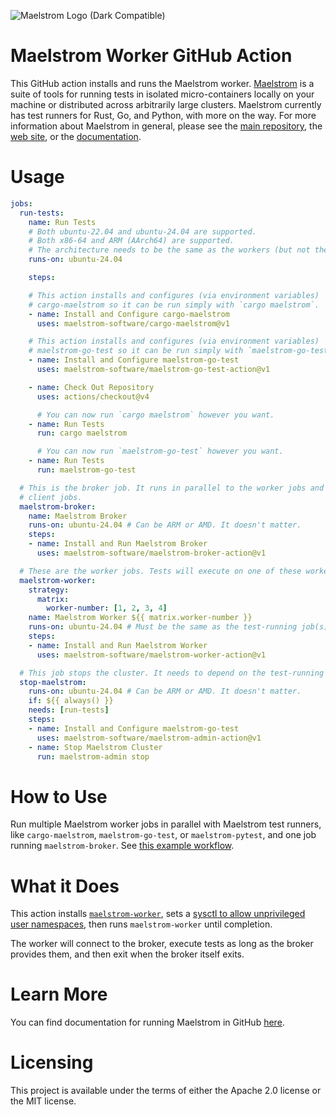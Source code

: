 ![Maelstrom Logo (Dark Compatible)](https://github.com/maelstrom-software/maelstrom/assets/146376379/7b46a1c1-e67f-412a-b618-42f7e2c25139)

# Maelstrom Worker GitHub Action

This GitHub action installs and runs the Maelstrom worker.
[Maelstrom](https://github.com/maelstrom-software/maelstrom) is a suite of
tools for running tests in isolated micro-containers locally on your machine or
distributed across arbitrarily large clusters. Maelstrom currently has test
runners for Rust, Go, and Python, with more on the way. For more information
about Maelstrom in general, please see the [main
repository](https://github.com/maelstrom-software/maelstrom), the
[web site](https://maelstrom-software.com), or the
[documentation](https://maelstrom-software.com/doc/book/latest).

# Usage

```yml
jobs:
  run-tests:
    name: Run Tests
    # Both ubuntu-22.04 and ubuntu-24.04 are supported.
    # Both x86-64 and ARM (AArch64) are supported.
    # The architecture needs to be the same as the workers (but not the broker).
    runs-on: ubuntu-24.04

    steps:

    # This action installs and configures (via environment variables)
    # cargo-maelstrom so it can be run simply with `cargo maelstrom`.
    - name: Install and Configure cargo-maelstrom
      uses: maelstrom-software/cargo-maelstrom@v1

    # This action installs and configures (via environment variables)
    # maelstrom-go-test so it can be run simply with `maelstrom-go-test`.
    - name: Install and Configure maelstrom-go-test
      uses: maelstrom-software/maelstrom-go-test-action@v1

    - name: Check Out Repository
      uses: actions/checkout@v4

      # You can now run `cargo maelstrom` however you want.
    - name: Run Tests
      run: cargo maelstrom

      # You can now run `maelstrom-go-test` however you want.
    - name: Run Tests
      run: maelstrom-go-test

  # This is the broker job. It runs in parallel to the worker jobs and the #
  # client jobs.
  maelstrom-broker:
    name: Maelstrom Broker
    runs-on: ubuntu-24.04 # Can be ARM or AMD. It doesn't matter.
    steps:
    - name: Install and Run Maelstrom Broker
      uses: maelstrom-software/maelstrom-broker-action@v1

  # These are the worker jobs. Tests will execute on one of these workers.
  maelstrom-worker:
    strategy:
      matrix:
        worker-number: [1, 2, 3, 4]
    name: Maelstrom Worker ${{ matrix.worker-number }}
    runs-on: ubuntu-24.04 # Must be the same as the test-running job(s).
    steps:
    - name: Install and Run Maelstrom Worker
      uses: maelstrom-software/maelstrom-worker-action@v1

  # This job stops the cluster. It needs to depend on the test-running job(s).
  stop-maelstrom:
    runs-on: ubuntu-24.04 # Can be ARM or AMD. It doesn't matter.
    if: ${{ always() }}
    needs: [run-tests]
    steps:
    - name: Install and Configure maelstrom-go-test
      uses: maelstrom-software/maelstrom-admin-action@v1
    - name: Stop Maelstrom Cluster
      run: maelstrom-admin stop
```

# How to Use

Run multiple Maelstrom worker jobs in parallel with Maelstrom test runners,
like `cargo-maelstrom`, `maelstrom-go-test`, or `maelstrom-pytest`, and one job
running `maelstrom-broker`. See [this example
workflow](https://github.com/maelstrom-software/maelstrom-examples/blob/main/.github/workflows/ci-base.yml).

# What it Does

This action installs
[`maelstrom-worker`](https://maelstrom-software.com/doc/book/latest/worker.html),
sets a [sysctl to allow unprivileged user
namespaces](https://ubuntu.com/blog/ubuntu-23-10-restricted-unprivileged-user-namespaces),
then runs `maelstrom-worker` until completion.

The worker will connect to the broker, execute tests as long as the broker
provides them, and then exit when the broker itself exits.

# Learn More

You can find documentation for running Maelstrom in GitHub
[here](https://maelstrom-software.com/doc/book/latest/github.html).

# Licensing

This project is available under the terms of either the Apache 2.0 license or the MIT license.
